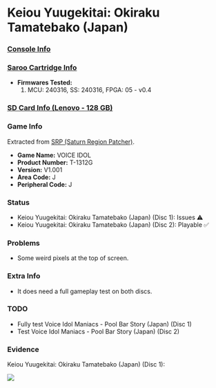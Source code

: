 # Keiou Yuugekitai: Okiraku Tamatebako (Japan)

### [Console Info](../../../../../Info/Consoles/VA13/README.md)

### [Saroo Cartridge Info](../../../../../Info/Cartridges/RetroGameParadiseStore/1.32F/README.md)

- <b>Firmwares Tested:</b>
  1. MCU: 240316, SS: 240316, FPGA: 05 - v0.4

### [SD Card Info (Lenovo - 128 GB)](../../../../../Info/SdCards/Lenovo/128GB/fat32/README.md)

### Game Info

Extracted from [SRP (Saturn Region Patcher)](https://segaxtreme.net/resources/saturn-region-patcher.81/download).

- <b>Game Name:</b> VOICE IDOL
- <b>Product Number:</b> T-1312G
- <b>Version:</b> V1.001
- <b>Area Code:</b> J
- <b>Peripheral Code:</b> J

### Status

- Keiou Yuugekitai: Okiraku Tamatebako (Japan) (Disc 1): Issues :warning:
- Keiou Yuugekitai: Okiraku Tamatebako (Japan) (Disc 2): Playable :white_check_mark:

### Problems

- Some weird pixels at the top of screen.

### Extra Info

- It does need a full gameplay test on both discs.

### TODO

- Fully test Voice Idol Maniacs - Pool Bar Story (Japan) (Disc 1)
- Test Voice Idol Maniacs - Pool Bar Story (Japan) (Disc 2)

### Evidence

Keiou Yuugekitai: Okiraku Tamatebako (Japan) (Disc 1):

[![](https://img.youtube.com/vi/CoaZ1aVOXY8/0.jpg)](https://www.youtube.com/watch?v=CoaZ1aVOXY8)

